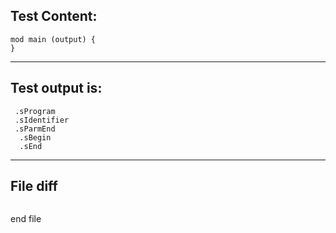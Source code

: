 
Test Content: 
-------------------------
```
mod main (output) {  
} 
```
------------------------
Test output is: 
-------------------------
```
 .sProgram
 .sIdentifier
 .sParmEnd
  .sBegin
  .sEnd

```
------------------------

File diff
-------------------------
```diff

```
end file
